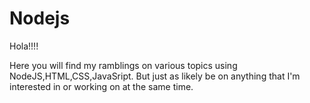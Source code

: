 # Nodejs

Hola!!!!

Here you will find my ramblings on various topics using NodeJS,HTML,CSS,JavaSript. 
But just as likely be on anything that I'm interested in or working on at the same time.
